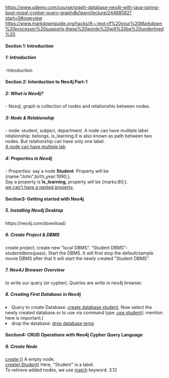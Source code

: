 https://www.udemy.com/course/graph-database-neo4j-with-java-spring-boot-nosql-cypher-query-graphdb/learn/lecture/24468582?start=0#overview <br>
https://www.markdownguide.org/hacks/#:~:text=If%20your%20Markdown%20processor%20supports,these%20words%20will%20be%20underlined%20.
<h4>Section 1: Introduction</h4>
<h5>1: Introduction</h5>
<p>-Introduction</p>
<h4>Section 2: Intorduction to Neo4j Part-1</h4>
<h5>2: What is Neo4j?</h5>
<p>-
  Nosql, graph is collection of nodes and relationshio between nodes.
</p>
<h5>3: Node & Relationship</h5>
<p>-
  node: student, subject, department. A node can have multiple label.<br> 
  relationship: belongs, is_learning.It is also known as path between two nodes. But relationship can have only one label.<br>
  <ins>A node can have multiple lab</ins>
</p>
<h5>4: Properties in Neo4j</h5>
<p>-
  Properties: say a node <b>Student</b>. Property will be {name:"John",birth_year:1990;}. <br> Say a property is <b>Is_learning</b>, property will be {marks:80;}.<br><ins> we can't have a nested property.</ins>
</p>
<h4> Section3: Getting started with Neo4j</h4>
<h5>5. Installing Neo4j Desktop</h5>
<p>
  https://neo4j.com/download/
</p>
<h5>6. Create Project & DBMS</h5>
<p>
  create project, create new "local DBMS". "Student DBMS"-studentdbms(pass). Start the DBMS. It will first stop the default/sample movie DBMS after that it will start the newly created "Student DBMS".
</p>
<h5>7. Neo4J Browser Overview</h5>
<p>
  to write our query (or cypher). Queries are write in neo4j browser.
</p>
<h5>8. Creating First Database in Neo4j</h5>
<p>
  <li>Query to create Database: <ins>create database student</ins>. Now select the newly created database.or to use via command type <ins>:use student</ins>(: mention here is important.)</li>
  <li>drop the database: <ins>drop database temp</ins> </li>
</p>
<h4>Section4: CRUD Operations with Neo4j Cypher Query Language</h4>
<h5>9. Create Node</h5>
<p>
  <ins>create ()</ins> A empty node.<br>
  <ins>create(:Student)</ins> Here, "Student" is a label.<br>
  <span>To retireve added nodes, we use <ins>match</ins> keyword.</span>
  <span>3.12</span>
</p>
